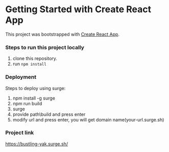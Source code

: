 # Getting Started with Create React App

This project was bootstrapped with [Create React App](https://github.com/facebook/create-react-app).

### Steps to run this project locally

1. clone this repository.
2. run `npm install`

### Deployment

Steps to deploy using surge:

1. npm install -g surge
2. npm run build
3. surge
4. provide path\build and press enter
5. modify url and press enter, you will get domain name(your-url.surge.sh)

### Project link

https://bustling-yak.surge.sh/

